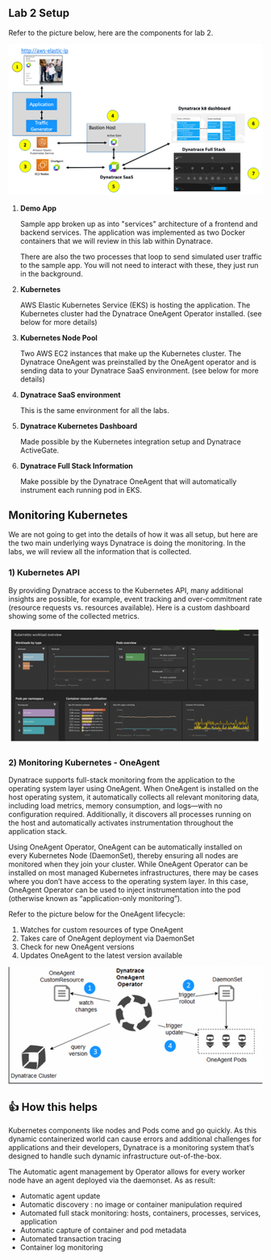 ## Lab 2 Setup

Refer to the picture below, here are the components for lab 2.

![image](../../../assets/images/lab2-setup.png)

1. **Demo App**

    Sample app broken up as into "services" architecture of a frontend and backend services.  The application was implemented as two Docker containers that we will review in this lab within Dynatrace.

    There are also the two processes that loop to send simulated user traffic to the sample app.  You will not need to interact with these, they just run in the background.

1. **Kubernetes**

    AWS Elastic Kubernetes Service (EKS) is hosting the application.  The Kubernetes cluster had the Dynatrace OneAgent Operator installed. (see below for more details)

1. **Kubernetes Node Pool**

    Two AWS EC2 instances that make up the Kubernetes cluster.  The Dynatrace OneAgent was preinstalled by the OneAgent operator and is sending data to your Dynatrace SaaS environment.  (see below for more details)

1. **Dynatrace SaaS environment**

    This is the same environment for all the labs.

1. **Dynatrace Kubernetes Dashboard**

    Made possible by the Kubernetes integration setup and Dynatrace ActiveGate.

1. **Dynatrace Full Stack Information**

    Make possible by the Dynatrace OneAgent that will automatically instrument each running pod in EKS.

## Monitoring Kubernetes

We are not going to get into the details of how it was all setup, but here are the two main underlying ways Dynatrace is doing the monitoring.  In the labs, we will review all the information that is collected. 

### 1) Kubernetes API

By providing Dynatrace access to the Kubernetes API, many additional insights are possible, for example, event tracking and over-commitment rate (resource requests vs. resources available).  Here is a custom dashboard showing some of the collected metrics.

![image](../../../assets/images/lab2-kb-dash.png)

### 2) Monitoring Kubernetes - OneAgent

Dynatrace supports full-stack monitoring from the application to the operating system layer using OneAgent. When OneAgent is installed on the host operating system, it automatically collects all relevant monitoring data, including load metrics, memory consumption, and logs—with no configuration required. Additionally, it discovers all processes running on the host and automatically activates instrumentation throughout the application stack.

Using OneAgent Operator, OneAgent can be automatically installed on every Kubernetes Node (DaemonSet), thereby ensuring all nodes are monitored when they join your cluster. While OneAgent Operator can be installed on most managed Kubernetes infrastructures, there may be cases where you don’t have access to the operating system layer. In this case, OneAgent Operator can be used to inject instrumentation into the pod (otherwise known as “application-only monitoring”).

Refer to the picture below for the OneAgent lifecycle:
1. Watches for custom resources of type OneAgent
1. Takes care of OneAgent deployment via DaemonSet
1. Check for new OneAgent versions
1. Updates OneAgent to the latest version available

![image](../../../assets/images/lab2-operator.png)

## 👍 How this helps 

Kubernetes components like nodes and Pods come and go quickly. As this dynamic containerized world can cause errors and additional challenges for applications and their developers, Dynatrace is a monitoring system that’s designed to handle such dynamic infrastructure out-of-the-box. 

The Automatic agent management by Operator allows for every worker node have an agent deployed via the daemonset. As as result:

* Automatic agent update
* Automatic discovery : no image or container manipulation required
* Automated full stack monitoring: hosts, containers, processes, services, application
* Automatic capture of container and pod metadata
* Automated transaction tracing
* Container log monitoring
